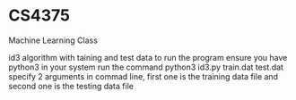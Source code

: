 # CS4375
Machine Learning Class

id3 algorithm with taining and test data
to run the program ensure you have python3 in your system
run the command python3 id3.py train.dat test.dat
specify 2 arguments in commad line, first one is the training data file and second one is the testing data file
